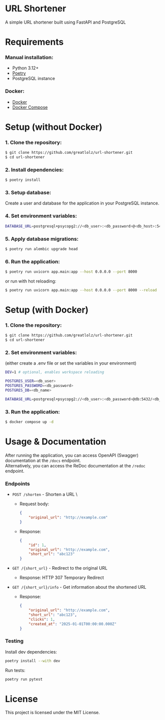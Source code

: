 # URL Shortener

A simple URL shortener built using FastAPI and PostgreSQL

# Requirements

### Manual installation:

- Python 3.12+
- [Poetry](https://python-poetry.org/docs/)
- PostgreSQL instance

### Docker:

- [Docker](https://www.docker.com/)
- [Docker Compose](https://docs.docker.com/compose/)

# Setup (without Docker)

### 1. Clone the repository:

```bash
$ git clone https://github.com/greatlolz/url-shortener.git
$ cd url-shortener
```

### 2. Install dependencies:

```bash
$ poetry install
```

### 3. Setup database:

Create a user and database for the application in your PostgreSQL instance.

### 4. Set environment variables:

```bash
DATABASE_URL=postgresql+psycopg2://<db_user>:<db_password>@<db_host>:5432/<db_name>
```

### 5. Apply database migrations:

```bash
$ poetry run alembic upgrade head
```

### 6. Run the application:

```bash
$ poetry run uvicorn app.main:app --host 0.0.0.0 --port 8000
```

or run with hot reloading:

```bash
$ poetry run uvicorn app.main:app --host 0.0.0.0 --port 8000 --reload
```

# Setup (with Docker)

### 1. Clone the repository:

```bash
$ git clone https://github.com/greatlolz/url-shortener.git
$ cd url-shortener
```

### 2. Set environment variables:
(either create a .env file or set the variables in your environment)

```bash
DEV=1 # optional, enables workspace reloading

POSTGRES_USER=<db_user>
POSTGRES_PASSWORD=<db_password>
POSTGRES_DB=<db_name>

DATABASE_URL=postgresql+psycopg2://<db_user>:<db_password>@db:5432/<db_name>
```

### 3. Run the application:

```bash
$ docker compose up -d
```

# Usage & Documentation

After running the application, you can access OpenAPI (Swagger) documentation at the `/docs` endpoint. \
Alternatively, you can access the ReDoc documentation at the `/redoc` endpoint.

### Endpoints

- `POST /shorten` -  Shorten a URL \
    - Request body: 
        ```json
        {
            "original_url": "http://example.com"
        }
        ```
    - Response: 
        ```json
        {
            "id": 1,
            "original_url": "http://example.com",
            "short_url": "abc123"
        }
        ```
- `GET /{short_url}` - Redirect to the original URL
    - Response: HTTP 307 Temporary Redirect
    
- `GET /{short_url}/info` - Get information about the shortened URL
    - Response: 
        ```json
        {
            "original_url": "http://example.com",
            "short_url": "abc123",
            "clicks": 1,
            "created_at": "2025-01-01T00:00:00.000Z"
        }
        ```

### Testing

Install dev dependencies:
```bash
poetry install --with dev
```

Run tests:
```bash
poetry run pytest
```

# License

This project is licensed under the MIT License.


